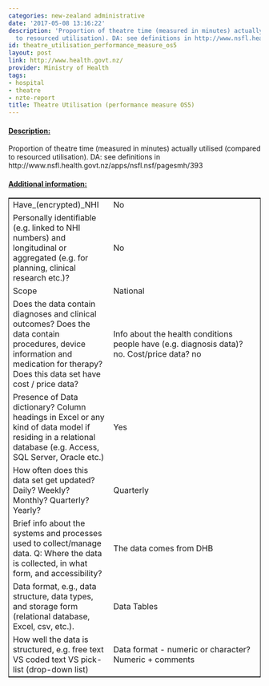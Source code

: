 ```yaml
---
categories: new-zealand administrative
date: '2017-05-08 13:16:22'
description: 'Proportion of theatre time (measured in minutes) actually utilised (compared
  to resourced utilisation). DA: see definitions in http://www.nsfl.health.govt.nz/apps/nsfl.nsf/pagesmh/393'
id: theatre_utilisation_performance_measure_os5
layout: post
link: http://www.health.govt.nz/
provider: Ministry of Health
tags:
- hospital
- theatre
- nzte-report
title: Theatre Utilisation (performance measure OS5)
---
```



 <h4> <u>Description:</u> </h4>
Proportion of theatre time (measured in minutes) actually utilised (compared to resourced utilisation). DA: see definitions in http://www.nsfl.health.govt.nz/apps/nsfl.nsf/pagesmh/393
 <h4> <u>Additional information:</u> </h4>
 <table style="border: 1px solid">
 <tr> <td width="40%">Have_(encrypted)_NHI</td> <td>No</td> </tr>
 <tr> <td width="40%">Personally identifiable (e.g. linked to NHI numbers) and longitudinal or aggregated (e.g. for planning, clinical research etc.)?</td> <td>No</td> </tr>
 <tr> <td width="40%">Scope</td> <td>National</td> </tr>
 <tr> <td width="40%">Does the data contain diagnoses and clinical outcomes?
Does the data contain procedures, device information and medication for therapy?
Does this data set have cost / price data?</td> <td>Info about the health conditions people have (e.g. diagnosis data)? no. Cost/price data? no</td> </tr>
 <tr> <td width="40%">Presence of Data dictionary? Column headings in Excel or any kind of data model if residing in a relational database (e.g. Access, SQL Server, Oracle etc.) </td> <td>Yes</td> </tr>
 <tr> <td width="40%">How often does this data set get updated? Daily? Weekly? Monthly? Quarterly? Yearly?</td> <td>Quarterly</td> </tr>
 <tr> <td width="40%">Brief info about the systems and processes used to collect/manage data. Q: Where the data is collected, in what form, and accessibility?</td> <td>The data comes from DHB</td> </tr>
 <tr> <td width="40%">Data format, e.g., data structure, data types, and storage form (relational database, Excel, csv, etc.).</td> <td>Data Tables</td> </tr>
 <tr> <td width="40%">How well the data is structured, e.g. free text VS coded text VS pick-list (drop-down list)</td> <td>Data format - numeric or character? Numeric + comments</td> </tr>
 </table>
